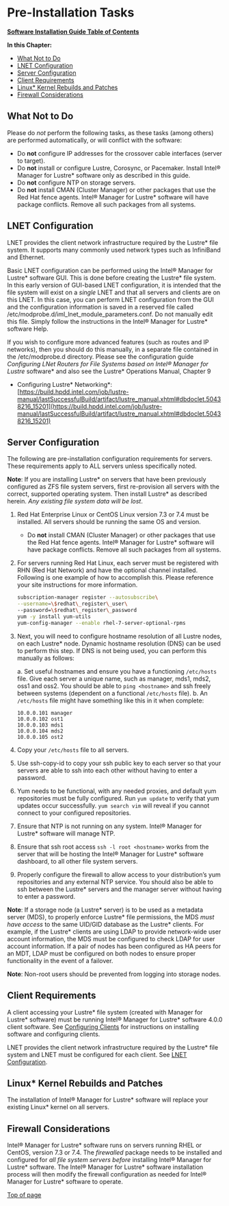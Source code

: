# <a name="1.0"></a>Pre-Installation Tasks

[**Software Installation Guide Table of Contents**](ig_TOC.md)

**In this Chapter:**

- [What Not to Do](#what-not-to-do)
- [LNET Configuration](#lnet-configuration)
- [Server Configuration](#server-configuration)
- [Client Requirements](#client-requirements)
- [Linux\* Kernel Rebuilds and Patches](#linux-kernel-rebuilds-and-patches)
- [Firewall Considerations](#firewall-considerations)


What Not to Do
--------------

Please do *not* perform the following tasks, as these tasks (among
others) are performed automatically, or will conflict with the software:

- Do **not** configure IP addresses for the crossover cable interfaces (server to target).
- Do **not** install or configure Lustre, Corosync, or Pacemaker. Install Intel® Manager for Lustre* software only as described in this guide.
- Do **not** configure NTP on storage servers.
- Do **not** install CMAN (Cluster Manager) or other packages that use the Red Hat fence agents. Intel® Manager for Lustre* software will have package conflicts. Remove all such packages from all systems.

LNET Configuration
------------------

LNET provides the client network infrastructure required by the Lustre*
file system. It supports many commonly used network types such as
InfiniBand and Ethernet.

Basic LNET configuration can be performed using the Intel® Manager for Lustre* software GUI.
 This is done before creating the Lustre* file system. In
this early version of GUI-based LNET configuration, it is intended that
the file system will exist on a *single* LNET and that all servers and
clients are on this LNET. In this case, you can perform LNET
configuration from the GUI and the configuration information is saved in
a reserved file called
/etc/modprobe.d/iml\_lnet\_module\_parameters.conf. Do not manually edit
this file. Simply follow the instructions in the Intel® Manager for Lustre* software Help.

If you wish to configure more advanced features (such as routes and IP
networks), then you should do this manually, in a separate file
contained in the /etc/modprobe.d directory. Please see the configuration
guide *Configuring LNet Routers for File Systems based on Intel® Manager for Lustre* software* 
and also see the Lustre* Operations Manual, Chapter 9
- Configuring Lustre* Networking*:
[https://build.hpdd.intel.com/job/lustre-manual/lastSuccessfulBuild/artifact/lustre_manual.xhtml#dbdoclet.50438216_15201](https://build.hpdd.intel.com/job/lustre-manual/lastSuccessfulBuild/artifact/lustre_manual.xhtml#dbdoclet.50438216_15201)

Server Configuration
--------------------

The following are pre-installation configuration requirements for
servers. These requirements apply to ALL servers unless specifically
noted.

**Note**: If you are installing Lustre* on servers that have been
previously configured as ZFS file system servers, first re-provision all
servers with the correct, supported operating system. Then install
Lustre* as described herein. *Any existing file system data will be
lost*.

1.  Red Hat Enterprise Linux or CentOS Linux version 7.3 or 7.4 must be
    installed. All servers should be running the same OS and version.

    -   Do **not** install CMAN (Cluster Manager) or other packages that use
    the Red Hat fence agents. Intel® Manager for Lustre* software will
    have package conflicts. Remove all such packages from all systems.

1.  For servers running Red Hat Linux, each server must be registered
    with RHN (Red Hat Network) and have the optional channel installed.
    Following is one example of how to accomplish this. Please reference
    your site instructions for more information.

    ```bash
    subscription-manager register --autosubscribe\
    --username=\$redhat\_register\_user\
    --password=\$redhat\_register\_password
    yum -y install yum-utils
    yum-config-manager --enable rhel-7-server-optional-rpms
    ```


1.  Next, you will need to configure hostname resolution of all Lustre
    nodes, on each Lustre* node. Dynamic hostname resolution (DNS) can be
    used to perform this step. If DNS is not being used, you can perform
    this manually as follows:

    a. Set useful hostnames and ensure you have a functioning `/etc/hosts`
    file. Give each server a unique name, such as manager, mds1, mds2,
    oss1 and oss2. You should be able to `ping <hostname>` and ssh
    freely between systems (dependent on a functional `/etc/hosts` file).
    b. An `/etc/hosts` file might have something like this in it when
    complete:


    ```
    10.0.0.101 manager
    10.0.0.102 ost1
    10.0.0.103 mds1
    10.0.0.104 mds2
    10.0.0.105 ost2
    ```

1. Copy your `/etc/hosts` file to all servers.

1.  Use ssh-copy-id to copy your ssh public key to each server so that
    your servers are able to ssh into each other without having to enter
    a password.

2.  Yum needs to be functional, with any needed proxies, and default yum
    repositories must be fully configured. Run `yum update` to verify that
    yum updates occur successfully. `yum search vim` will reveal if you
    cannot connect to your configured repositories.

3.  Ensure that NTP is not running on any system. Intel® Manager for Lustre* software
    will manage NTP.

4.  Ensure that ssh root access `ssh -l root <hostname>` works
    from the server that will be hosting the Intel® Manager for Lustre* software
    dashboard, to all other file system servers.

5.  Properly configure the firewall to allow access to your
    distribution’s yum repositories and any external NTP service. You
    should also be able to ssh between the Lustre* servers and the
    manager server without having to enter a password.

**Note**: If a storage node (a Lustre*
server) is to be used as a metadata server (MDS), to properly enforce
Lustre* file permissions, the MDS *must have access* to the same UID/GID
database as the Lustre* clients. For example, if the Lustre* clients are
using LDAP to provide network-wide user account information, the MDS
must be configured to check LDAP for user account information. If a pair
of nodes has been configured as HA peers for an MDT, LDAP must be
configured on both nodes to ensure proper functionality in the event of
a failover.

**Note**: Non-root users should be prevented from logging into storage
nodes.

Client Requirements
-------------------

A client accessing your Lustre* file system (created with Manager
for Lustre\* software) must be running Intel® Manager for Lustre* software 4.0.0
client software. See [Configuring Clients](ig_ch_07_configure_clients.md) for
instructions on installing software and configuring clients.

LNET provides the client network infrastructure required by the Lustre*
file system and LNET must be configured for each client. See [LNET
Configuration](#lnet-configuration).

Linux\* Kernel Rebuilds and Patches
-----------------------------------

The installation of Intel® Manager for Lustre* software will replace your
existing Linux\* kernel on all servers. 

Firewall Considerations
-----------------------

Intel® Manager for Lustre* software runs on
servers running RHEL or CentOS, version 7.3 or 7.4. The *firewalled* package
needs to be installed and configured for *all file system servers
before* installing Intel® Manager for Lustre* software. The Intel® Manager for 
Lustre* software installation process will then modify the firewall
configuration as needed for Intel® Manager for Lustre* software to operate.

[Top of page](#1.0)
